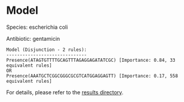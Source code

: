 
# Model

Species: escherichia coli

Antibiotic: gentamicin

```
Model (Disjunction - 2 rules):
------------------------------
Presence(ATAGTGTTTTGCAGTTTAGAGGAGATATCGC) [Importance: 0.84, 33 equivalent rules]
OR
Presence(AAATGCTCGGCGGGCGCGTCATGGAGGAGTT) [Importance: 0.17, 558 equivalent rules]

```

For details, please refer to the [results directory](../../../../../results/scm_b/escherichia+coli/gentamicin/repeat_9/).

